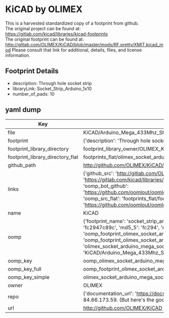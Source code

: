 # KiCAD by OLIMEX  
This is a harvested standardized copy of a footprint from github.  
The original project can be found at:  
https://gitlab.com/kicad/libraries/kicad-footprints  
The original footprint can be found at:
http://gitlab.com/OLIMEX/KiCAD/blob/master/mods/RF.pretty/XMIT.kicad_mod
Please consult that link for additional, details, files, and license information.  
## Footprint Details
* description: Through hole socket strip  
* libraryLink: Socket_Strip_Arduino_1x10  
* number_of_pads: 10  
## yaml dump  
| Key | Value |  
| --- | --- |  
| file | KiCAD/Arduino_Mega_433Mhz_Shield/Socket_Arduino_Mega.pretty/Socket_Strip_Arduino_1x10.kicad_mod |  
| footprint | {'description': 'Through hole socket strip', 'libraryLink': 'Socket_Strip_Arduino_1x10', 'number_of_pads': 10} |  
| footprint_library_directory | footprint_library_owner/OLIMEX_KiCAD |  
| footprint_library_directory_flat | footprints_flat/olimex_socket_arduino_mega_socket_strip_arduino_1x10/working |  
| github_path | http://github.com/OLIMEX/KiCAD/blob/master/Arduino_Mega_433Mhz_Shield/Socket_Arduino_Mega.pretty/Socket_Strip_Arduino_1x10.kicad_mod |  
| links | {'github_src': 'http://gitlab.com/OLIMEX/KiCAD/blob/master/mods/RF.pretty/XMIT.kicad_mod', 'github_src_repo': 'https://gitlab.com/kicad/libraries/kicad-footprints', 'oomp_bot': 'footprints/olimex_socket_arduino_mega_socket_strip_arduino_1x10/working', 'oomp_bot_github': 'https://github.com/oomlout/oomlout_oomp_footprint_bot/tree/main/footprints/olimex_socket_arduino_mega_socket_strip_arduino_1x10/working', 'oomp_src_flat': 'footprints_flat/footprints_flat/olimex_socket_arduino_mega_socket_strip_arduino_1x10/working', 'oomp_src_flat_github': 'https://github.com/oomlout/oomlout_oomp_footprint_src/tree/main/footprints_flat/olimex_socket_arduino_mega_socket_strip_arduino_1x10/working'} |  
| name | KiCAD |  
| oomp | {'footprint_name': 'socket_strip_arduino_1x10', 'library_name': 'socket_arduino_mega', 'md5': 'fc2947c89c797792ac4be0e6add07057', 'md5_10': 'fc2947c89c', 'md5_5': 'fc294', 'md5_6': 'fc2947', 'oomp_key': 'oomp_olimex_socket_arduino_mega_socket_strip_arduino_1x10', 'oomp_key_extra': 'oomp_footprint_olimex_socket_arduino_mega_socket_strip_arduino_1x10', 'oomp_key_full': 'oomp_footprint_olimex_socket_arduino_mega_socket_strip_arduino_1x10_fc2947', 'oomp_key_simple': 'olimex_socket_arduino_mega_socket_strip_arduino_1x10', 'original_filename': 'KiCAD/Arduino_Mega_433Mhz_Shield/Socket_Arduino_Mega.pretty/Socket_Strip_Arduino_1x10.kicad_mod', 'owner_name': 'olimex'} |  
| oomp_key | oomp_olimex_socket_arduino_mega_socket_strip_arduino_1x10 |  
| oomp_key_full | oomp_footprint_olimex_socket_arduino_mega_socket_strip_arduino_1x10 |  
| oomp_key_simple | olimex_socket_arduino_mega_socket_strip_arduino_1x10 |  
| owner | OLIMEX |  
| repo | {'documentation_url': 'https://docs.github.com/rest/overview/resources-in-the-rest-api#rate-limiting', 'message': "API rate limit exceeded for 84.66.173.59. (But here's the good news: Authenticated requests get a higher rate limit. Check out the documentation for more details.)"} |  
| url | http://github.com/OLIMEX/KiCAD |  


